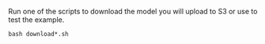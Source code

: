 Run one of the scripts to download the model you will upload to S3 or use to test the example.

```bash download*.sh```

